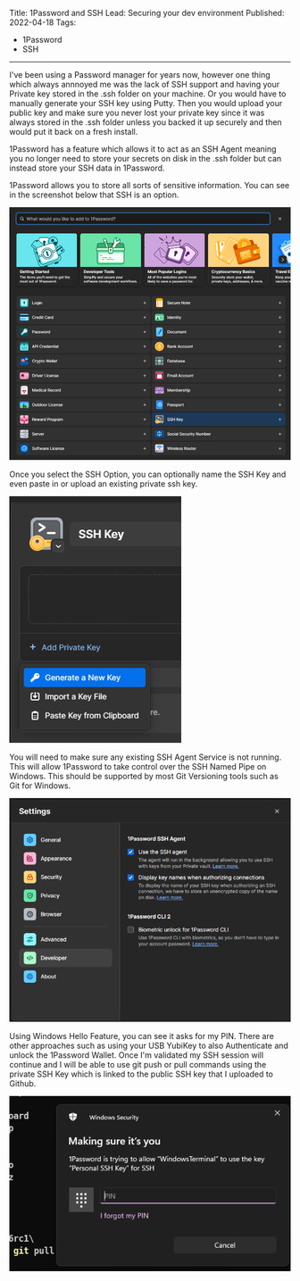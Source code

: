 Title: 1Password and SSH
Lead: Securing your dev environment
Published: 2022-04-18
Tags:
  - 1Password
  - SSH
---

I've been using a Password manager for years now, however one thing which always annnoyed me was the lack of SSH support and having your Private key stored in the .ssh folder on your machine. Or you would have to manually generate your SSH key using Putty. Then you would upload your public key and make sure you never lost your private key since it was always stored in the .ssh folder unless you backed it up securely and then would put it back on a fresh install.
  
1Password has a feature which allows it to act as an SSH Agent meaning you no longer need to store your secrets on disk in the .ssh folder but can instead store your SSH data in 1Password.

1Password allows you to store all sorts of sensitive information. You can see in the screenshot below that SSH is an option.

![Create Password](/img/1password-ssh/1.png)

Once you select the SSH Option, you can optionally name the SSH Key and even paste in or upload an existing private ssh key.

![Create or Paste](/img/1password-ssh/2.png)

You will need to make sure any existing SSH Agent Service is not running.
This will allow 1Password to take control over the SSH Named Pipe on Windows.
This should be supported by most Git Versioning tools such as Git for Windows.

![Enable the 1Password SSH Agent](/img/1password-ssh/4.png)

Using Windows Hello Feature, you can see it asks for my PIN. There are other approaches such as using your USB YubiKey to also Authenticate and unlock the 1Password Wallet.
Once I'm validated my SSH session will continue and I will be able to use git push or pull commands using the private SSH Key which is linked to the public SSH key that I uploaded to Github.

![Demo Popup](/img/1password-ssh/3.png)


